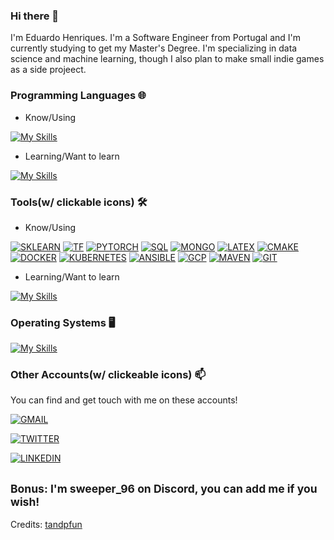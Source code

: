 ### Hi there 👋

I'm Eduardo Henriques. I'm a Software Engineer from Portugal and I'm currently studying to get my Master's Degree. I'm specializing in data science and machine learning,
though I also plan to make small indie games as a side projeect.  


<!-- ![Swastik Baranwal's GitHub Stats](https://github-readme-stats.vercel.app/api?username=EduardoHenriques&show_icons=true&include_all_commits=true) -->


### Programming Languages 🌐

- Know/Using

[![My Skills](https://skillicons.dev/icons?i=c,cpp,python,bash,lua,cs,java,matlab&theme=dark&perline=8)](https://skillicons.dev)

- Learning/Want to learn

[![My Skills](https://skillicons.dev/icons?i=kotlin,r,go&theme=dark&perline=3)](https://skillicons.dev)

### Tools(w/ clickable icons) 🛠️

- Know/Using

[![SKLEARN](https://skillicons.dev/icons?i=sklearn&theme=dark&perline=5)](https://scikit-learn.org/stable/)
[![TF](https://skillicons.dev/icons?i=tensorflow&theme=dark&perline=5)](https://www.tensorflow.org/)
[![PYTORCH](https://skillicons.dev/icons?i=pytorch&theme=dark&perline=5)](https://pytorch.org/)
[![SQL](https://skillicons.dev/icons?i=mysql&theme=dark&perline=5)](https://www.microsoft.com/en-us/sql-server)
[![MONGO](https://skillicons.dev/icons?i=mongodb&theme=dark&perline=5)](https://www.mongodb.com/)
[![LATEX](https://skillicons.dev/icons?i=latex&theme=dark&perline=5)](https://www.latex-project.org/)
[![CMAKE](https://skillicons.dev/icons?i=cmake&theme=dark&perline=5)](https://cmake.org/)
[![DOCKER](https://skillicons.dev/icons?i=docker&theme=dark&perline=5)](https://www.docker.com/)
[![KUBERNETES](https://skillicons.dev/icons?i=kubernetes&theme=dark&perline=5)](https://kubernetes.io/)
[![ANSIBLE](https://skillicons.dev/icons?i=ansible&theme=dark&perline=5)](https://www.ansible.com/)
[![GCP](https://skillicons.dev/icons?i=gcp&theme=dark&perline=5)](https://cloud.google.com/)
[![MAVEN](https://skillicons.dev/icons?i=maven&theme=dark&perline=5)](https://maven.apache.org/)
[![GIT](https://skillicons.dev/icons?i=git&theme=dark&perline=5)](https://git-scm.com/)

<!--[![My Skills](https://skillicons.dev/icons?i=sklearn,pytorch,tensorflow,mysql,mongodb,latex,cmake,docker,kubernetes,ansible,gcp,maven,git,md&theme=dark&perline=5)](https://skillicons.dev)-->

- Learning/Want to learn

[![My Skills](https://skillicons.dev/icons?i=godot&theme=dark&perline=3)](https://godotengine.org/)

### Operating Systems 🖥️

[![My Skills](https://skillicons.dev/icons?i=ubuntu,mint,debian,windows&theme=dark&perline=4)](https://skillicons.dev)

### Other Accounts(w/ clickeable icons) 📫

You can find and get touch with me on these accounts!

[![GMAIL](https://skillicons.dev/icons?i=gmail)](mailto:sweeper.diu@gmail.com)

[![TWITTER](https://skillicons.dev/icons?i=twitter)](https://twitter.com/TheSweeper14)

[![LINKEDIN](https://skillicons.dev/icons?i=linkedin)](https://www.linkedin.com/in/eduardo-henriques-098935270/)

<sub>**Bonus: I'm sweeper_96 on Discord, you can add me if you wish!**</sub>
---
Credits: [tandpfun](https://github.com/tandpfun)

